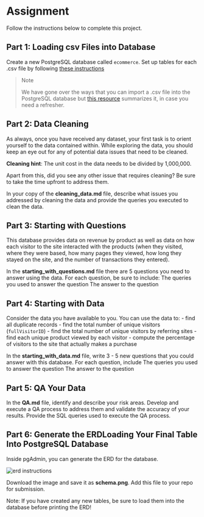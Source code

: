 # Assignment

Follow the instructions below to complete this project.

## Part 1: Loading csv Files into Database

Create a new PostgreSQL database called `ecommerce`. Set up tables for
each .csv file by following [these
instructions](https://www.postgresqltutorial.com/postgresql-tutorial/import-csv-file-into-posgresql-table/)

> Note
>
> We have gone over the ways that you can import a .csv file into the
> PostgreSQL database but [this
> resource](https://www.youtube.com/watch?v=6Jf7eTkIaR4) summarizes it,
> in case you need a refresher.

## Part 2: Data Cleaning

As always, once you have received any dataset, your first task is to
orient yourself to the data contained within. While exploring the data,
you should keep an eye out for any of potential data issues that need to
be cleaned.

**Cleaning hint**: The unit cost in the data needs to be divided by
1,000,000.

Apart from this, did you see any other issue that requires cleaning? Be
sure to take the time upfront to address them.

In your copy of the **cleaning_data.md** file, describe what issues you
addressed by cleaning the data and provide the queries you executed to
clean the data.

## Part 3: Starting with Questions

This database provides data on revenue by product as well as data on how
each visitor to the site interacted with the products (when they visited,
where they were based, how many pages they viewed, how long they stayed
on the site, and the number of transactions they entered).

In the **starting_with_questions.md** file there are 5 questions you need
to answer using the data. For each question, be sure to include: The
queries you used to answer the question The answer to the question

## Part 4: Starting with Data

Consider the data you have available to you.  You can use the data to: -
    find all duplicate records - find the total number of unique visitors
    (`fullVisitorID`) - find the total number of unique visitors by
    referring sites - find each unique product viewed by each visitor -
    compute the percentage of visitors to the site that actually makes a
    purchase

In the **starting_with_data.md** file, write 3 - 5 new questions that you
could answer with this database. For each question, include The queries
you used to answer the question The answer to the question

## Part 5: QA Your Data

In the **QA.md** file, identify and describe your risk areas. Develop and
execute a QA process to address them and validate the accuracy of your
results. Provide the SQL queries used to execute the QA process.

## Part 6: Generate the ERDLoading Your Final Table Into PostgreSQL Database

Inside pgAdmin, you can generate the ERD for the database.

![erd instructions](https://i.imgur.com/KxVRJD3.png)

Download the image and save it as **schema.png**. Add this file to your
repo for submission.

Note: If you have created any new tables, be sure to load them into the
database before printing the ERD!
